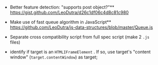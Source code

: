 - Better feature detection: "supports post object?"**<br>
https://gist.github.com/LeoDutra/d26c1df06c4d8c81c980

- Make use of fast queue algorithm in JavaScript**
https://github.com/LeoDutra/js-data-structures/blob/master/Queue.js

- Separate cross compatibility script from full spec script (make 2 `.js` files)

- identify if target is an `HTMLIFrameElement` . If so, use target's "content window" (`target.contentWindow`) as target;
